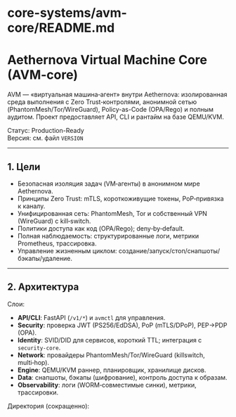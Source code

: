 # core-systems/avm-core/README.md

# Aethernova Virtual Machine Core (AVM-core)

AVM — «виртуальная машина‑агент» внутри Aethernova: изолированная среда выполнения с Zero Trust‑контролями, анонимной сетью (PhantomMesh/Tor/WireGuard), Policy-as-Code (OPA/Rego) и полным аудитом. Проект предоставляет API, CLI и рантайм на базе QEMU/KVM.

Статус: Production-Ready  
Версия: см. файл `VERSION`

---

## 1. Цели

- Безопасная изоляция задач (VM‑агенты) в анонимном мире Aethernova.
- Принципы Zero Trust: mTLS, короткоживущие токены, PoP‑привязка к каналу.
- Унифицированная сеть: PhantomMesh, Tor и собственный VPN (WireGuard) с kill‑switch.
- Политики доступа как код (OPA/Rego); deny‑by‑default.
- Полная наблюдаемость: структурированные логи, метрики Prometheus, трассировка.
- Управление жизненным циклом: создание/запуск/стоп/снапшоты/бэкапы/удаление.

---

## 2. Архитектура

Слои:
- **API/CLI**: FastAPI (`/v1/*`) и `avmctl` для управления.
- **Security**: проверка JWT (PS256/EdDSA), PoP (mTLS/DPoP), PEP→PDP (OPA).
- **Identity**: SVID/DID для сервисов, короткий TTL; интеграция с `security-core`.
- **Network**: провайдеры PhantomMesh/Tor/WireGuard (killswitch, multi‑hop).
- **Engine**: QEMU/KVM раннер, планировщик, хранилище дисков.
- **Data**: снапшоты, бэкапы (шифрование), контроль доступа к образам.
- **Observability**: логи (WORM‑совместимые синки), метрики, трассировки.

Директория (сокращенно):

